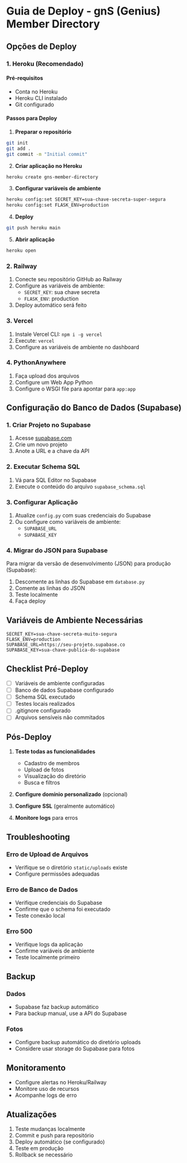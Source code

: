 # Guia de Deploy - gnS (Genius) Member Directory

## Opções de Deploy

### 1. Heroku (Recomendado)

#### Pré-requisitos
- Conta no Heroku
- Heroku CLI instalado
- Git configurado

#### Passos para Deploy

1. **Preparar o repositório**
```bash
git init
git add .
git commit -m "Initial commit"
```

2. **Criar aplicação no Heroku**
```bash
heroku create gns-member-directory
```

3. **Configurar variáveis de ambiente**
```bash
heroku config:set SECRET_KEY=sua-chave-secreta-super-segura
heroku config:set FLASK_ENV=production
```

4. **Deploy**
```bash
git push heroku main
```

5. **Abrir aplicação**
```bash
heroku open
```

### 2. Railway

1. Conecte seu repositório GitHub ao Railway
2. Configure as variáveis de ambiente:
   - `SECRET_KEY`: sua chave secreta
   - `FLASK_ENV`: production
3. Deploy automático será feito

### 3. Vercel

1. Instale Vercel CLI: `npm i -g vercel`
2. Execute: `vercel`
3. Configure as variáveis de ambiente no dashboard

### 4. PythonAnywhere

1. Faça upload dos arquivos
2. Configure um Web App Python
3. Configure o WSGI file para apontar para `app:app`

## Configuração do Banco de Dados (Supabase)

### 1. Criar Projeto no Supabase

1. Acesse [supabase.com](https://supabase.com)
2. Crie um novo projeto
3. Anote a URL e a chave da API

### 2. Executar Schema SQL

1. Vá para SQL Editor no Supabase
2. Execute o conteúdo do arquivo `supabase_schema.sql`

### 3. Configurar Aplicação

1. Atualize `config.py` com suas credenciais do Supabase
2. Ou configure como variáveis de ambiente:
   - `SUPABASE_URL`
   - `SUPABASE_KEY`

### 4. Migrar do JSON para Supabase

Para migrar da versão de desenvolvimento (JSON) para produção (Supabase):

1. Descomente as linhas do Supabase em `database.py`
2. Comente as linhas do JSON
3. Teste localmente
4. Faça deploy

## Variáveis de Ambiente Necessárias

```env
SECRET_KEY=sua-chave-secreta-muito-segura
FLASK_ENV=production
SUPABASE_URL=https://seu-projeto.supabase.co
SUPABASE_KEY=sua-chave-publica-do-supabase
```

## Checklist Pré-Deploy

- [ ] Variáveis de ambiente configuradas
- [ ] Banco de dados Supabase configurado
- [ ] Schema SQL executado
- [ ] Testes locais realizados
- [ ] .gitignore configurado
- [ ] Arquivos sensíveis não commitados

## Pós-Deploy

1. **Teste todas as funcionalidades**
   - Cadastro de membros
   - Upload de fotos
   - Visualização do diretório
   - Busca e filtros

2. **Configure domínio personalizado** (opcional)

3. **Configure SSL** (geralmente automático)

4. **Monitore logs** para erros

## Troubleshooting

### Erro de Upload de Arquivos
- Verifique se o diretório `static/uploads` existe
- Configure permissões adequadas

### Erro de Banco de Dados
- Verifique credenciais do Supabase
- Confirme que o schema foi executado
- Teste conexão local

### Erro 500
- Verifique logs da aplicação
- Confirme variáveis de ambiente
- Teste localmente primeiro

## Backup

### Dados
- Supabase faz backup automático
- Para backup manual, use a API do Supabase

### Fotos
- Configure backup automático do diretório uploads
- Considere usar storage do Supabase para fotos

## Monitoramento

- Configure alertas no Heroku/Railway
- Monitore uso de recursos
- Acompanhe logs de erro

## Atualizações

1. Teste mudanças localmente
2. Commit e push para repositório
3. Deploy automático (se configurado)
4. Teste em produção
5. Rollback se necessário
